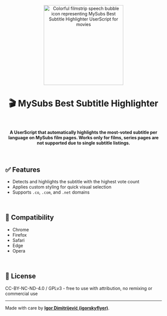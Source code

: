 <div align="center">
  <img src="https://raw.githubusercontent.com/igorskyflyer/userscript-mysubs-best-subtitle-highlighter/main/media/mysubs-best-subtitle-highlighter.png" alt="Colorful filmstrip speech bubble icon representing MySubs Best Subtitle Highlighter UserScript for movies" width="256" height="256">
  <h1>🎬 MySubs Best Subtitle Highlighter</h1>
</div>

<br>

<h4 align="center">
  A UserScript that automatically highlights the most-voted subtitle per language on MySubs <strong>film</strong> pages.  
Works only for films, series pages are not supported due to single subtitle listings.
</h4>

<br>

## ✅ Features
- Detects and highlights the subtitle with the highest vote count
- Applies custom styling for quick visual selection
- Supports `.co`, `.com`, and `.net` domains

<br>

## 🧩 Compatibility
- Chrome
- Firefox
- Safari
- Edge
- Opera

<br>

## 📜 License
CC-BY-NC-ND-4.0 / GPLv3 - free to use with attribution, no remixing or commercial use

---

Made with care by [**Igor Dimitrijević (igorskyflyer)**](https://github.com/igorskyflyer).
